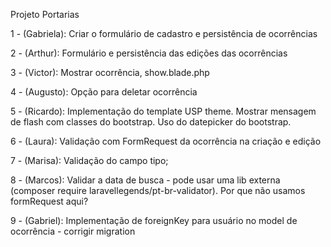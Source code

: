 Projeto Portarias

1 - (Gabriela): Criar o formulário de cadastro e persistência de ocorrências 

2 - (Arthur): Formulário e persistência das edições das ocorrências

3 - (Victor): Mostrar ocorrência, show.blade.php

4 - (Augusto): Opção para deletar ocorrência

5 - (Ricardo): Implementação do template USP theme. Mostrar mensagem de flash com classes do bootstrap. Uso do datepicker do bootstrap.

6 - (Laura): Validação com FormRequest da ocorrência na criação e edição

7 - (Marisa): Validação do campo tipo;

8 - (Marcos): Validar a data de busca - pode usar uma lib externa (composer require laravellegends/pt-br-validator). Por que não usamos formRequest aqui?

9 - (Gabriel): Implementação de foreignKey para usuário no model de ocorrência - corrigir migration